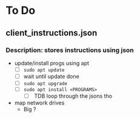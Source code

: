 # To Do

## client_instructions.json
### Description: stores instructions using json
- update/install progs using apt
  - [ ] `sudo apt update` 
  - [ ] wait until update done
  - [ ] `sudo apt upgrade`
  - [ ] `sudo apt install <PROGRAMS>`
    - [ ] <PROGRAMS> TDB loop through the jsons tho
- map network drives
  - Big ?